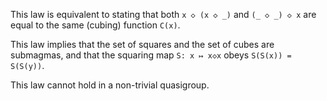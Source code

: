 This law is equivalent to stating that both `x ◇ (x ◇ _)` and `(_ ◇ _) ◇ x` are equal to the same (cubing) function `C(x)`.

This law implies that the set of squares and the set of cubes are submagmas, and that the squaring map `S: x ↦ x◇x` obeys `S(S(x)) = S(S(y))`.

This law cannot hold in a non-trivial quasigroup.
